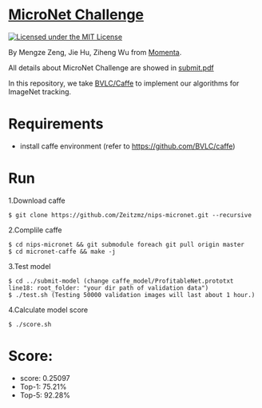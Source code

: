 # [MicroNet Challenge](https://micronet-challenge.github.io/)

[![Licensed under the MIT License](https://img.shields.io/badge/License-MIT-blue.svg)](https://github.com/Zeitzmz/nips-micronet/blob/master/LICENSE)

By Mengze Zeng, Jie Hu, Ziheng Wu from [Momenta](https://www.momenta.ai/).

All details about MicroNet Challenge are showed in [submit.pdf](https://github.com/Zeitzmz/nips-micronet/blob/master/main.pdf)

In this repository, we take [BVLC/Caffe](https://caffe.berkeleyvision.org/) to implement our algorithms for ImageNet tracking.

# Requirements
- install caffe environment (refer to https://github.com/BVLC/caffe)


# Run
1.Download caffe
```
$ git clone https://github.com/Zeitzmz/nips-micronet.git --recursive
```
2.Complile caffe
```
$ cd nips-micronet && git submodule foreach git pull origin master
$ cd micronet-caffe && make -j
```
3.Test model
``` 
$ cd ../submit-model (change caffe_model/ProfitableNet.prototxt line18: root_folder: "your dir path of validation data") 
$ ./test.sh (Testing 50000 validation images will last about 1 hour.)
```
4.Calculate model score
```
$ ./score.sh
``` 

# Score:
- score: 0.25097 
- Top-1: 75.21%
- Top-5: 92.28%

